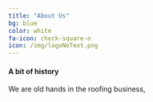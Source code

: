```yaml
---
title: "About Us"
bg: blue
color: white
fa-icon: check-square-o
icon: /img/logoNoText.png
---
```


#### A bit of history

We are old hands in the roofing business,

